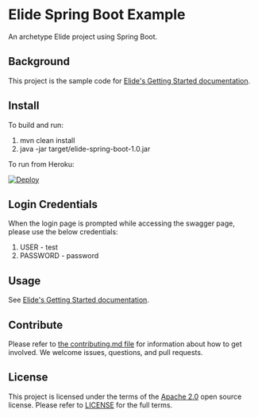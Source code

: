 # Elide Spring Boot Example

An archetype Elide project using Spring Boot.

## Background

This project is the sample code for [Elide's Getting Started documentation](https://elide.io/pages/guide/01-start.html).

## Install

To build and run:

1. mvn clean install
2. java -jar target/elide-spring-boot-1.0.jar

To run from Heroku:

[![Deploy](https://www.herokucdn.com/deploy/button.svg)](https://heroku.com/deploy?template=https://github.com/yahoo/elide-spring-boot-example)

## Login Credentials
When the login page is prompted while accessing the swagger page, please use the below credentials:

1. USER - test
2. PASSWORD - password

## Usage

See [Elide's Getting Started documentation](https://elide.io/pages/guide/01-start.html).

## Contribute
Please refer to [the contributing.md file](CONTRIBUTING.md) for information about how to get involved. We welcome issues, questions, and pull requests.

## License
This project is licensed under the terms of the [Apache 2.0](http://www.apache.org/licenses/LICENSE-2.0.html) open source license.
Please refer to [LICENSE](LICENSE.txt) for the full terms.
